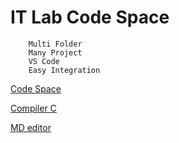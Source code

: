 # IT Lab Code Space 
		Multi Folder 
		Many Project 
		VS Code
		Easy Integration

[Code Space](https://blacklovertech-expert-orbit-746gvv94j4pcpr5.github.dev/ "Code Space")


[Compiler C](https://www.tutorialspoint.com/online_c_compiler.php)

[MD editor](https://pandao.github.io/editor.md/en.html)
